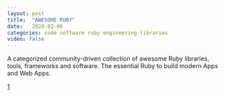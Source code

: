 ```yaml
---
layout: post
title:  "AWESOME RUBY"
date:   2020-02-06
categories: code software ruby engineering libraries
video: false
---
```


A categorized community-driven collection of awesome Ruby libraries, tools, frameworks and software. The essential Ruby to build modern Apps and Web Apps.

[1]

[1]: //awesome-ruby.com/


